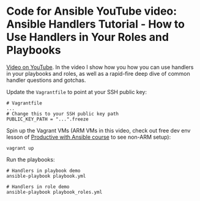 # Code for Ansible YouTube video: Ansible Handlers Tutorial - How to Use Handlers in Your Roles and Playbooks

[Video on YouTube](https://youtu.be/rl8S5QoGvlM). In the video I show how you how you can use handlers in your playbooks and roles, as well as a rapid-fire deep dive of common handler questions and gotchas.

Update the `Vagrantfile` to point at your SSH public key:

```
# Vagrantfile
...
# Change this to your SSH public key path
PUBLIC_KEY_PATH = "...".freeze
```

Spin up the Vagrant VMs (ARM VMs in this video, check out free dev env lesson of [Productive with Ansible course](https://learn.toptechskills.com/courses/productive-with-ansible) to see non-ARM setup):

```
vagrant up
```

Run the playbooks:

```
# Handlers in playbook demo
ansible-playbook playbook.yml

# Handlers in role demo
ansible-playbook playbook_roles.yml
```
